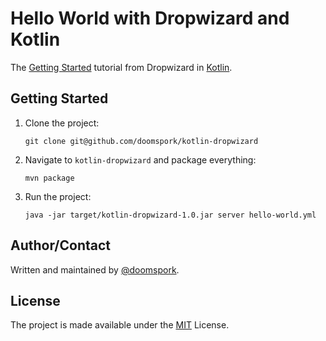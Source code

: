 # Hello World with Dropwizard and Kotlin

The [Getting Started](http://dropwizard.io/getting-started.html) tutorial from Dropwizard in [Kotlin](http://kotlinlang.org).

## Getting Started

1. Clone the project:

	`git clone git@github.com/doomspork/kotlin-dropwizard`

2. Navigate to `kotlin-dropwizard` and package everything:

	`mvn package`

3. Run the project:

	`java -jar target/kotlin-dropwizard-1.0.jar server hello-world.yml`

## Author/Contact

Written and maintained by [@doomspork](https://github.com/doomspork).

## License

The project is made available under the [MIT](http://opensource.org/licenses/MIT) License.